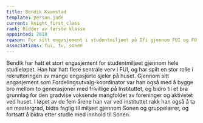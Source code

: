 ```yaml
---
title: Bendik Kvamstad
template: person.jade
current: knight_first_class
rank: Ridder av første klasse
appointed: 2018
reason: For sitt engasjement i studentmiljøet på Ifi gjennom FUI og FU tildeles Bendik Kvamstad tittelen Ridder av første klasse av Hennes Majestet Keiserpingvinen den Fornemmes orden.
associations: fui, fu, sonen
---
```


Bendik har hatt et stort engasjement for studentmiljøet gjennom hele studieløpet. Han har hatt flere sentrale verv i FUI, og har spilt en stor rolle i rekrutteringen av mange engasjerte sjeler på huset. Gjennom sitt engasjement som Fordelingsutvalg-koordinator var han også med å bygge bro mellom to generasjoner med frivillige på Instituttet, og bidro til et bra grunnlag for den gradvise voksende mangfoldet av foreninger og aktivetet ved huset. I løpet av de fem årene han var ved instituttet rakk han også å ta en mastergrad, bidra faglig til miljøet gjennom Sonen og gruppelærer, og fortsatt å bidra etter studie med innhold til Sonen.

